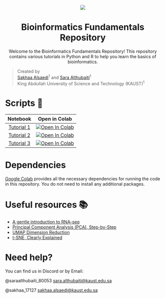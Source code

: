 <p align="center">
       <a href= "https://opensource.org/licenses/MIT">
        <img src="https://img.shields.io/badge/License-MIT-yellow.svg" /></a>

</p>

<h1 align="center">Bioinformatics Fundamentals Repository</h1>

<p align="center">
  Welcome to the Bioinformatics Fundamentals Repository! This repository contains various tutorials in Python and R to help you learn the basics of bioinformatics.
</p>

> Created by <br>
> [Sakhaa Alsaedi](https://cemse.kaust.edu.sa/cbrc/people/person/sakhaa-alsaedi)<sup>1</sup> and [Sara Althubaiti](https://cemse.kaust.edu.sa/cs/people/person/sara-althubaiti)<sup>1</sup> <br>
> King Abdullah University of Science and Technology (KAUST)<sup>1</sup>

# Scripts :space_invader:

| Notebook  | Open in Colab| 
| :---:         |     :---:      |  
| [Tutorial 1](https://colab.research.google.com/drive/1sMmrCa1F6rQKveBAY0Zd8QsNeT0KgAQP?usp=sharing) | [![Open In Colab](https://colab.research.google.com/assets/colab-badge.svg)](https://colab.research.google.com/drive/1sMmrCa1F6rQKveBAY0Zd8QsNeT0KgAQP?usp=sharing)|
| [Tutorial 2](https://colab.research.google.com/drive/1TqD6BdU6_RiXdcRSvzT3nu0abH98VLXI?usp=sharing) | [![Open In Colab](https://colab.research.google.com/assets/colab-badge.svg)](https://colab.research.google.com/drive/1TqD6BdU6_RiXdcRSvzT3nu0abH98VLXI?usp=sharing)|
| [Tutorial 3](https://colab.research.google.com/drive/1LDlhbge4ulcQBUl837bbMMNPhKx2ZGZj?usp=sharing) | [![Open In Colab](https://colab.research.google.com/assets/colab-badge.svg)](https://colab.research.google.com/drive/1LDlhbge4ulcQBUl837bbMMNPhKx2ZGZj?usp=sharing)|

# Dependencies
[Google Colab](https://colab.research.google.com) provides all the necessary dependencies for running the code in this repository. You do not need to install any additional packages.

# Useful resources :books:
- [A gentle introduction to RNA-seq](https://www.youtube.com/watch?app=desktop&v=tlf6wYJrwKY)
- [Principal Component Analysis (PCA), Step-by-Step](https://www.youtube.com/watch?v=FgakZw6K1QQ)
- [UMAP Dimension Reduction](https://www.youtube.com/watch?v=eN0wFzBA4Sc&t=790s)
- [t-SNE, Clearly Explained](https://www.youtube.com/watch?v=NEaUSP4YerM&list=RDCMUCtYLUTtgS3k1Fg4y5tAhLbw&index=2)
# Need help?

You can find us in Discord or by Email:

@saraalthubaiti_80053
sara.althubaiti@kaust.edu.sa

@sakhaa_17127
sakhaa.alsaedi@kaust.edu.sa

